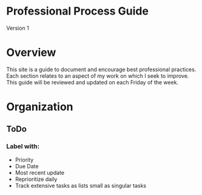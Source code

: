 # Professional Process Guide

Version 1

# Overview

This site is a guide to document and encourage best professional practices.
Each section relates to an aspect of my work on which I seek to improve.
This guide will be reviewed and updated on each Friday of the week.

# Organization
## ToDo

### Label with:
-	Priority
-	Due Date
-	Most recent update
-	Reprioritize daily
-	Track extensive tasks as lists small as singular tasks
